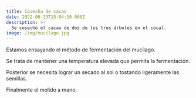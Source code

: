 ```yaml
---
title: Cosecha de cacao
date: 2022-06-13T15:04:10.000Z
description: >-
  Se cosechó el cacao de dos de los tres árboles en el cocal.
image: /img/mucilago.jpg
---
```


Estamos ensayando el método de fermentación del mucílago.

Se trata de mantener una temperatura elevada que permita la fermentación.

Posterior se necesita lograr un secado al sol o tostando ligeramente las semillas.

Finalmente el molido a mano.

